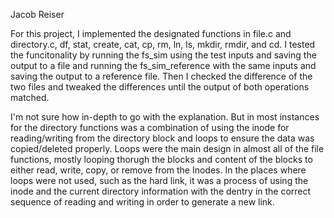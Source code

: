 Jacob Reiser

For this project, I implemented the designated functions in file.c and directory.c,
df, stat, create, cat, cp, rm, ln, ls, mkdir, rmdir, and cd. I tested the funcitonality
by running the fs_sim using the test inputs and saving the output to a file and running the 
fs_sim_reference with the same inputs and saving the output to a reference file. Then I 
checked the difference of the two files and tweaked the differences until the output of 
both operations matched. 

I'm not sure how in-depth to go with the explanation. But in most instances for the directory 
functions was a combination of using the inode for reading/writing from the directory block and 
loops to ensure the data was copied/deleted properly. Loops were the main design in almost all of
the file functions, mostly looping thorugh the blocks and content of the blocks to either read,
write, copy, or remove from the Inodes. In the places where loops were not used, such as the hard
link, it was a process of using the inode and the current directory information with the dentry
in the correct sequence of reading and writing in order to generate a new link.
